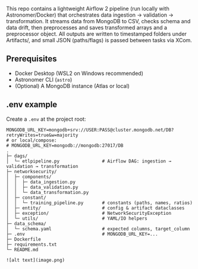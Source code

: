 This repo contains a lightweight Airflow 2 pipeline (run locally with Astronomer/Docker) that orchestrates data ingestion → validation → transformation. It streams data from MongoDB to CSV, checks schema and data drift, then preprocesses and saves transformed arrays and a preprocessor object. All outputs are written to timestamped folders under Artifacts/, and small JSON (paths/flags) is passed between tasks via XCom.

## Prerequisites
- Docker Desktop (WSL2 on Windows recommended)
- Astronomer CLI (`astro`)
- (Optional) A MongoDB instance (Atlas or local)

## .env example
Create a `.env` at the project root:
```env
MONGODB_URL_KEY=mongodb+srv://USER:PASS@cluster.mongodb.net/DB?retryWrites=true&w=majority
# or local/compose:
# MONGODB_URL_KEY=mongodb://mongodb:27017/DB
.
├─ dags/
│  └─ etlpipeline.py                # Airflow DAG: ingestion → validation → transformation
├─ networksecurity/
│  ├─ components/
│  │  ├─ data_ingestion.py
│  │  ├─ data_validation.py
│  │  └─ data_transformation.py
│  ├─ constant/
│  │  └─ training_pipeline.py       # constants (paths, names, ratios)
│  ├─ entity/                       # config & artifact dataclasses
│  ├─ exception/                    # NetworkSecurityException
│  └─ utils/                        # YAML/IO helpers
├─ data_schema/
│  └─ schema.yaml                   # expected columns, target_column
├─ .env                             # MONGODB_URL_KEY=...
├─ Dockerfile
├─ requirements.txt
└─ README.md

![alt text](image.png)